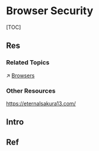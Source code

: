 # Browser Security

[TOC]



## Res
### Related Topics
↗ [Browsers](../../../../🔑%20CS%20Core/🧰%20Generic%20Tools%20&%20Projects/Browsers/Browsers.md)


### Other Resources
https://eternalsakura13.com/




## Intro


## Ref

